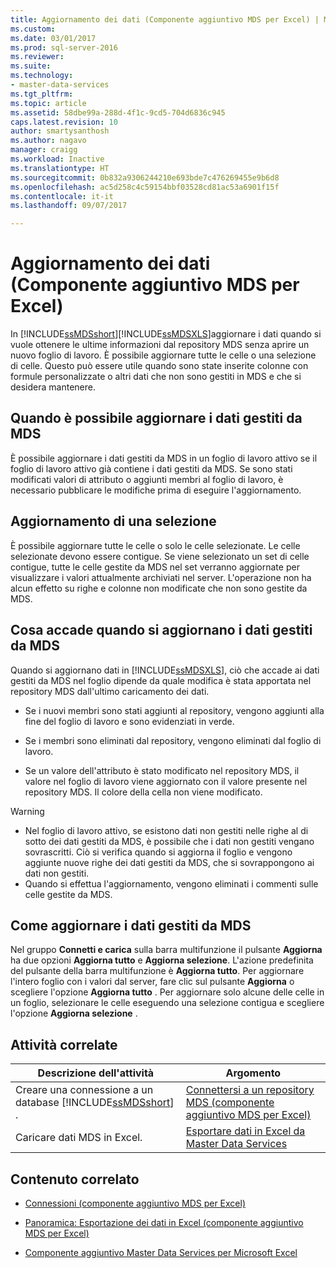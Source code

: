 ```yaml
---
title: Aggiornamento dei dati (Componente aggiuntivo MDS per Excel) | Microsoft Docs
ms.custom: 
ms.date: 03/01/2017
ms.prod: sql-server-2016
ms.reviewer: 
ms.suite: 
ms.technology:
- master-data-services
ms.tgt_pltfrm: 
ms.topic: article
ms.assetid: 58dbe99a-288d-4f1c-9cd5-704d6836c945
caps.latest.revision: 10
author: smartysanthosh
ms.author: nagavo
manager: craigg
ms.workload: Inactive
ms.translationtype: HT
ms.sourcegitcommit: 0b832a9306244210e693bde7c476269455e9b6d8
ms.openlocfilehash: ac5d258c4c59154bbf03528cd81ac53a6901f15f
ms.contentlocale: it-it
ms.lasthandoff: 09/07/2017

---
```

# <a name="refreshing-data-mds-add-in-for-excel"></a>Aggiornamento dei dati (Componente aggiuntivo MDS per Excel)
  In [!INCLUDE[ssMDSshort](../../includes/ssmdsshort-md.md)][!INCLUDE[ssMDSXLS](../../includes/ssmdsxls-md.md)]aggiornare i dati quando si vuole ottenere le ultime informazioni dal repository MDS senza aprire un nuovo foglio di lavoro. È possibile aggiornare tutte le celle o una selezione di celle. Questo può essere utile quando sono state inserite colonne con formule personalizzate o altri dati che non sono gestiti in MDS e che si desidera mantenere.  
  
## <a name="when-you-can-refresh-mds-managed-data"></a>Quando è possibile aggiornare i dati gestiti da MDS  
 È possibile aggiornare i dati gestiti da MDS in un foglio di lavoro attivo se il foglio di lavoro attivo già contiene i dati gestiti da MDS. Se sono stati modificati valori di attributo o aggiunti membri al foglio di lavoro, è necessario pubblicare le modifiche prima di eseguire l'aggiornamento.  
  
## <a name="refreshing-a-selection"></a>Aggiornamento di una selezione  
 È possibile aggiornare tutte le celle o solo le celle selezionate. Le celle selezionate devono essere contigue. Se viene selezionato un set di celle contigue, tutte le celle gestite da MDS nel set verranno aggiornate per visualizzare i valori attualmente archiviati nel server. L'operazione non ha alcun effetto su righe e colonne non modificate che non sono gestite da MDS.  
  
## <a name="what-happens-when-you-refresh-mds-managed-data"></a>Cosa accade quando si aggiornano i dati gestiti da MDS  
 Quando si aggiornano dati in [!INCLUDE[ssMDSXLS](../../includes/ssmdsxls-md.md)], ciò che accade ai dati gestiti da MDS nel foglio dipende da quale modifica è stata apportata nel repository MDS dall'ultimo caricamento dei dati.  
  
-   Se i nuovi membri sono stati aggiunti al repository, vengono aggiunti alla fine del foglio di lavoro e sono evidenziati in verde.  
  
-   Se i membri sono eliminati dal repository, vengono eliminati dal foglio di lavoro.  
  
-   Se un valore dell'attributo è stato modificato nel repository MDS, il valore nel foglio di lavoro viene aggiornato con il valore presente nel repository MDS. Il colore della cella non viene modificato.  
  
> [!WARNING]  
>  -   Nel foglio di lavoro attivo, se esistono dati non gestiti nelle righe al di sotto dei dati gestiti da MDS, è possibile che i dati non gestiti vengano sovrascritti. Ciò si verifica quando si aggiorna il foglio e vengono aggiunte nuove righe dei dati gestiti da MDS, che si sovrappongono ai dati non gestiti.  
> -   Quando si effettua l'aggiornamento, vengono eliminati i commenti sulle celle gestite da MDS.  
  
## <a name="how-to-refresh-mds-managed-data"></a>Come aggiornare i dati gestiti da MDS  
 Nel gruppo **Connetti e carica** sulla barra multifunzione il pulsante **Aggiorna** ha due opzioni **Aggiorna tutto** e **Aggiorna selezione**. L'azione predefinita del pulsante della barra multifunzione è **Aggiorna tutto**. Per aggiornare l'intero foglio con i valori dal server, fare clic sul pulsante **Aggiorna** o scegliere l'opzione **Aggiorna tutto** . Per aggiornare solo alcune delle celle in un foglio, selezionare le celle eseguendo una selezione contigua e scegliere l'opzione **Aggiorna selezione** .  
  
## <a name="related-tasks"></a>Attività correlate  
  
|Descrizione dell'attività|Argomento|  
|----------------------|-----------|  
|Creare una connessione a un database [!INCLUDE[ssMDSshort](../../includes/ssmdsshort-md.md)] .|[Connettersi a un repository MDS &#40;componente aggiuntivo MDS per Excel&#41;](../../master-data-services/microsoft-excel-add-in/connect-to-an-mds-repository-mds-add-in-for-excel.md)|  
|Caricare dati MDS in Excel.|[Esportare dati in Excel da Master Data Services](../../master-data-services/microsoft-excel-add-in/export-data-to-excel-from-master-data-services.md)|  
  
## <a name="related-content"></a>Contenuto correlato  
  
-   [Connessioni &#40;componente aggiuntivo MDS per Excel&#41;](../../master-data-services/microsoft-excel-add-in/connections-mds-add-in-for-excel.md)  
  
-   [Panoramica: Esportazione dei dati in Excel &#40;componente aggiuntivo MDS per Excel&#41;](../../master-data-services/microsoft-excel-add-in/overview-exporting-data-to-excel-mds-add-in-for-excel.md)  
  
-   [Componente aggiuntivo Master Data Services per Microsoft Excel](../../master-data-services/microsoft-excel-add-in/master-data-services-add-in-for-microsoft-excel.md)  
  
  

